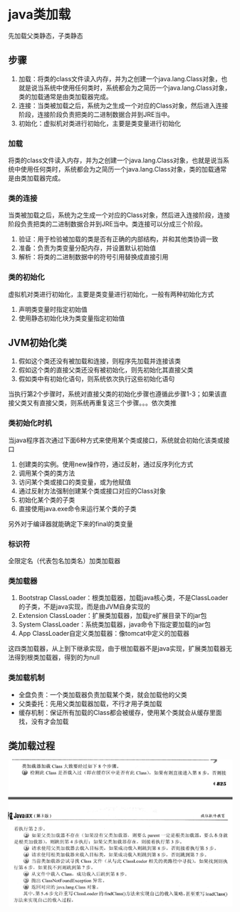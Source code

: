 # java类加载

先加载父类静态，子类静态

## 步骤

1. 加载：将类的class文件读入内存，并为之创建一个java.lang.Class对象，也就是说当系统中使用任何类时，系统都会为之简历一个java.lang.Class对象，类的加载通常是由类加载器完成。
2. 连接：当类被加载之后，系统为之生成一个对应的Class对象，然后进入连接阶段，连接阶段负责把类的二进制数据合并到JRE当中。
3. 初始化：虚拟机对类进行初始化，主要是类变量进行初始化

### 加载

将类的class文件读入内存，并为之创建一个java.lang.Class对象，也就是说当系统中使用任何类时，系统都会为之简历一个java.lang.Class对象，类的加载通常是由类加载器完成。

### 类的连接

当类被加载之后，系统为之生成一个对应的Class对象，然后进入连接阶段，连接阶段负责把类的二进制数据合并到JRE当中。类连接可以分成三个阶段。

1. 验证：用于检验被加载的类是否有正确的内部结构，并和其他类协调一致
2. 准备：负责为类变量分配内存，并设置默认初始值
3. 解析：将类的二进制数据中的符号引用替换成直接引用

### 类的初始化

虚拟机对类进行初始化，主要是类变量进行初始化，一般有两种初始化方式

1. 声明类变量时指定初始值
2. 使用静态初始化块为类变量指定初始值

## JVM初始化类

1. 假如这个类还没有被加载和连接，则程序先加载并连接该类
2. 假如这个类的直接父类还没有被初始化，则先初始化其直接父类
3. 假如类中有初始化语句，则系统依次执行这些初始化语句

当执行第2个步骤时，系统对直接父类的初始化步骤也遵循此步骤1-3；如果该直接父类又有直接父类，则系统再重复这三个步骤。。。依次类推

### 类初始化时机

当java程序首次通过下面6种方式来使用某个类或接口，系统就会初始化该类或接口

1. 创建类的实例。使用new操作符，通过反射，通过反序列化方式
2. 调用某个类的类方法
3. 访问某个类或接口的类变量，或为他赋值
4. 通过反射方法强制创建某个类或接口对应的Class对象
5. 初始化某个类的子类
6. 直接使用java.exe命令来运行某个类的子类

另外对于编译器就能确定下来的final的类变量

### 标识符

全限定名（代表包名加类名）加类加载器

### 类加载器

1. Bootstrap ClassLoader：根类加载器，加载java核心类，不是ClassLoader的子类，不是java实现，而是由JVM自身实现的
2. Extension ClassLoader：扩展类加载器，加载jre扩展目录下的jar包
3. System ClassLoader：系统类加载器，java命令下指定要加载的jar包
4. App ClassLoader自定义类加载器：像tomcat中定义的加载器

这四类加载器，从上到下继承实现，由于根加载器不是java实现，扩展类加载器无法得到根类加载器，得到的为null

### 类加载机制

* 全盘负责：一个类加载器负责加载某个类，就会加载他的父类
* 父类委托：先用父类加载器加载，不行才用子类加载
* 缓存机制：保证所有加载的Class都会被缓存，使用某个类就会从缓存里面找，没有才会加载

## 类加载过程

![](/java/images/classLoader-1.png)




